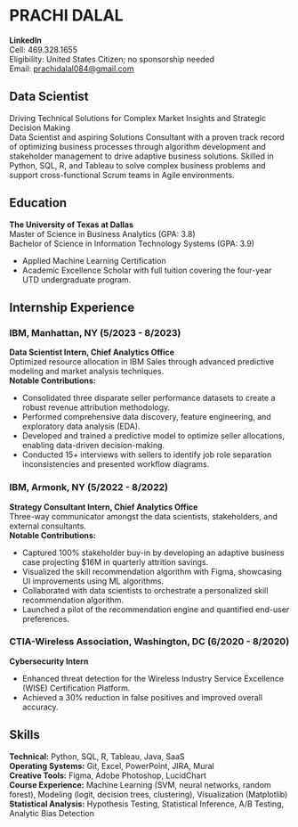<!-- metadata: {"type": "header", "section": "contact_information"} -->
# PRACHI DALAL
**LinkedIn**  
Cell: 469.328.1655  
Eligibility: United States Citizen; no sponsorship needed  
Email: prachidalal084@gmail.com  

<!-- metadata: {"type": "summary", "section": "personal_summary"} -->
## Data Scientist  
Driving Technical Solutions for Complex Market Insights and Strategic Decision Making  
Data Scientist and aspiring Solutions Consultant with a proven track record of optimizing business processes through algorithm development and stakeholder management to drive adaptive business solutions. Skilled in Python, SQL, R, and Tableau to solve complex business problems and support cross-functional Scrum teams in Agile environments.  

<!-- metadata: {"type": "education", "section": "academic_background"} -->
## Education  
**The University of Texas at Dallas**  
Master of Science in Business Analytics (GPA: 3.8)  
Bachelor of Science in Information Technology Systems (GPA: 3.9)  
- Applied Machine Learning Certification  
- Academic Excellence Scholar with full tuition covering the four-year UTD undergraduate program.  

<!-- metadata: {"type": "experience", "section": "internships"} -->
## Internship Experience  

<!-- metadata: {"type": "experience", "role": "data_scientist_intern", "company": "IBM", "location": "Manhattan, NY", "dates": "5/2023-8/2023"} -->
### IBM, Manhattan, NY (5/2023 - 8/2023)  
**Data Scientist Intern, Chief Analytics Office**  
Optimized resource allocation in IBM Sales through advanced predictive modeling and market analysis techniques.  
**Notable Contributions:**  
- Consolidated three disparate seller performance datasets to create a robust revenue attribution methodology.  
- Performed comprehensive data discovery, feature engineering, and exploratory data analysis (EDA).  
- Developed and trained a predictive model to optimize seller allocations, enabling data-driven decision-making.  
- Conducted 15+ interviews with sellers to identify job role separation inconsistencies and presented workflow diagrams.  

<!-- metadata: {"type": "experience", "role": "strategy_consultant_intern", "company": "IBM", "location": "Armonk, NY", "dates": "5/2022-8/2022"} -->
### IBM, Armonk, NY (5/2022 - 8/2022)  
**Strategy Consultant Intern, Chief Analytics Office**  
Three-way communicator amongst the data scientists, stakeholders, and external consultants.  
**Notable Contributions:**  
- Captured 100% stakeholder buy-in by developing an adaptive business case projecting $16M in quarterly attrition savings.  
- Visualized the skill recommendation algorithm with Figma, showcasing UI improvements using ML algorithms.  
- Collaborated with data scientists to orchestrate a personalized skill recommendation algorithm.  
- Launched a pilot of the recommendation engine and quantified end-user preferences.  

<!-- metadata: {"type": "experience", "role": "cybersecurity_intern", "company": "CTIA-Wireless Association", "location": "Washington, DC", "dates": "6/2020-8/2020"} -->
### CTIA-Wireless Association, Washington, DC (6/2020 - 8/2020)  
**Cybersecurity Intern**  
- Enhanced threat detection for the Wireless Industry Service Excellence (WISE) Certification Platform.  
- Achieved a 30% reduction in false positives and improved overall accuracy.

<!-- metadata: {"type": "skills", "section": "technical_skills"} -->
## Skills  
**Technical:** Python, SQL, R, Tableau, Java, SaaS  
**Operating Systems:** Git, Excel, PowerPoint, JIRA, Mural  
**Creative Tools:** Figma, Adobe Photoshop, LucidChart  
**Course Experience:** Machine Learning (SVM, neural networks, random forest), Modeling (logit, decision trees, clustering), Visualization (Matplotlib)  
**Statistical Analysis:** Hypothesis Testing, Statistical Inference, A/B Testing, Analytic Bias Detection  